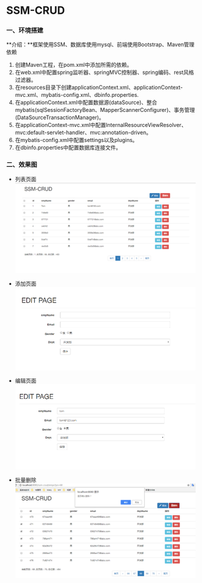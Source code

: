 # SSM-CRUD
### 一、环境搭建

**介绍：**框架使用SSM、数据库使用mysql、前端使用Bootstrap、Maven管理依赖

1. 创建Maven工程，在pom.xml中添加所需的依赖。
2. 在web.xml中配置spring监听器、springMVC控制器、spring编码、rest风格过滤器。
3. 在resources目录下创建applicationContext.xml、applicationContext-mvc.xml、mybatis-config.xml、dbinfo.properties.
4. 在applicationContext.xml中配置数据源(dataSource)、整合mybatis(sqlSessionFactoryBean、MapperScannerConfigurer)、事务管理(DataSourceTransactionManager)。
5. 在applicationContext-mvc.xml中配置InternalResourceViewResolver、mvc:default-servlet-handler、mvc:annotation-driven。
6. 在mybatis-config.xml中配置settings以及plugins。
7. 在dbinfo.properties中配置数据库连接文件。

### 二、效果图

- 列表页面![](https://github.com/Pu-ME/SSM-CRUD/blob/master/photo/1.png)

- 添加页面![](https://github.com/Pu-ME/SSM-CRUD/blob/master/photo/2.png)

- 编辑页面![](https://github.com/Pu-ME/SSM-CRUD/blob/master/photo/3.png)

- 批量删除![](https://github.com/Pu-ME/SSM-CRUD/blob/master/photo/4.png)

  ​

